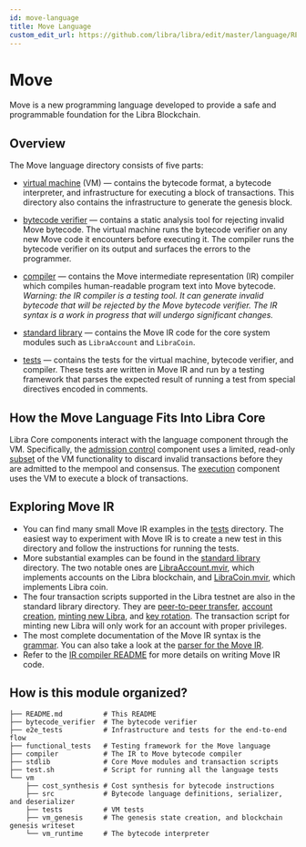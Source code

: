 ```yaml
---
id: move-language
title: Move Language
custom_edit_url: https://github.com/libra/libra/edit/master/language/README.md
---
```


# Move

Move is a new programming language developed to provide a safe and programmable foundation for the Libra Blockchain.

## Overview

The Move language directory consists of five parts:

- [virtual machine](https://github.com/libra/libra/tree/master/language/vm) (VM) &mdash; contains the bytecode format, a bytecode interpreter, and infrastructure for executing a block of transactions. This directory also contains the infrastructure to generate the genesis block.

- [bytecode verifier](https://github.com/libra/libra/tree/master/language/bytecode_verifier) &mdash; contains a static analysis tool for rejecting invalid Move bytecode. The virtual machine runs the bytecode verifier on any new Move code it encounters before executing it. The compiler runs the bytecode verifier on its output and surfaces the errors to the programmer.

- [compiler](https://github.com/libra/libra/tree/master/language/compiler) &mdash; contains the Move intermediate representation (IR) compiler which compiles human-readable program text into Move bytecode. *Warning: the IR compiler is a testing tool. It can generate invalid bytecode that will be rejected by the Move bytecode verifier. The IR syntax is a work in progress that will undergo significant changes.*

- [standard library](https://github.com/libra/libra/tree/master/language/stdlib) &mdash; contains the Move IR code for the core system modules such as `LibraAccount` and `LibraCoin`.

- [tests](https://github.com/libra/libra/tree/master/language/functional_tests) &mdash; contains the tests for the virtual machine, bytecode verifier, and compiler. These tests are written in Move IR and run by a testing framework that parses the expected result of running a test from special directives encoded in comments.

## How the Move Language Fits Into Libra Core

Libra Core components interact with the language component through the VM. Specifically, the [admission control](https://github.com/libra/libra/tree/master/admission_control) component uses a limited, read-only [subset](https://github.com/libra/libra/tree/master/vm_validator) of the VM functionality to discard invalid transactions before they are admitted to the mempool and consensus. The [execution](https://github.com/libra/libra/tree/master/execution) component uses the VM to execute a block of transactions.

## Exploring Move IR

* You can find many small Move IR examples in the [tests](https://github.com/libra/libra/tree/master/language/functional_tests/tests/testsuite) directory. The easiest way to experiment with Move IR is to create a new test in this directory and follow the instructions for running the tests.
* More substantial examples can be found in the [standard library](https://github.com/libra/libra/tree/master/language/stdlib/modules) directory. The two notable ones are [LibraAccount.mvir](https://github.com/libra/libra/blob/master/language/stdlib/modules/libra_account.mvir), which implements accounts on the Libra blockchain, and [LibraCoin.mvir](https://github.com/libra/libra/blob/master/language/stdlib/modules/libra_coin.mvir), which implements Libra coin.
* The four transaction scripts supported in the Libra testnet are also in the standard library directory. They are [peer-to-peer transfer](https://github.com/libra/libra/blob/master/language/stdlib/transaction_scripts/peer_to_peer_transfer.mvir), [account creation](https://github.com/libra/libra/blob/master/language/stdlib/transaction_scripts/create_account.mvir), [minting new Libra](https://github.com/libra/libra/blob/master/language/stdlib/transaction_scripts/mint.mvir), and [key rotation](https://github.com/libra/libra/blob/master/language/stdlib/transaction_scripts/rotate_authentication_key.mvir). The transaction script for minting new Libra will only work for an account with proper privileges.
* The most complete documentation of the Move IR syntax is the [grammar](https://github.com/libra/libra/blob/master/language/compiler/ir_to_bytecode/src/parser/mod.rs). You can also take a look at the [parser for the Move IR](https://github.com/libra/libra/blob/master/language/compiler/ir_to_bytecode/syntax/src/syntax.lalrpop).
* Refer to the [IR compiler README](https://github.com/libra/libra/blob/master/language/compiler/README.md) for more details on writing Move IR code.

## How is this module organized?

```
├── README.md          # This README
├── bytecode_verifier  # The bytecode verifier
├── e2e_tests          # Infrastructure and tests for the end-to-end flow
├── functional_tests   # Testing framework for the Move language
├── compiler           # The IR to Move bytecode compiler
├── stdlib             # Core Move modules and transaction scripts
├── test.sh            # Script for running all the language tests
└── vm
    ├── cost_synthesis # Cost synthesis for bytecode instructions
    ├── src            # Bytecode language definitions, serializer, and deserializer
    ├── tests          # VM tests
    ├── vm_genesis     # The genesis state creation, and blockchain genesis writeset
    └── vm_runtime     # The bytecode interpreter
```
